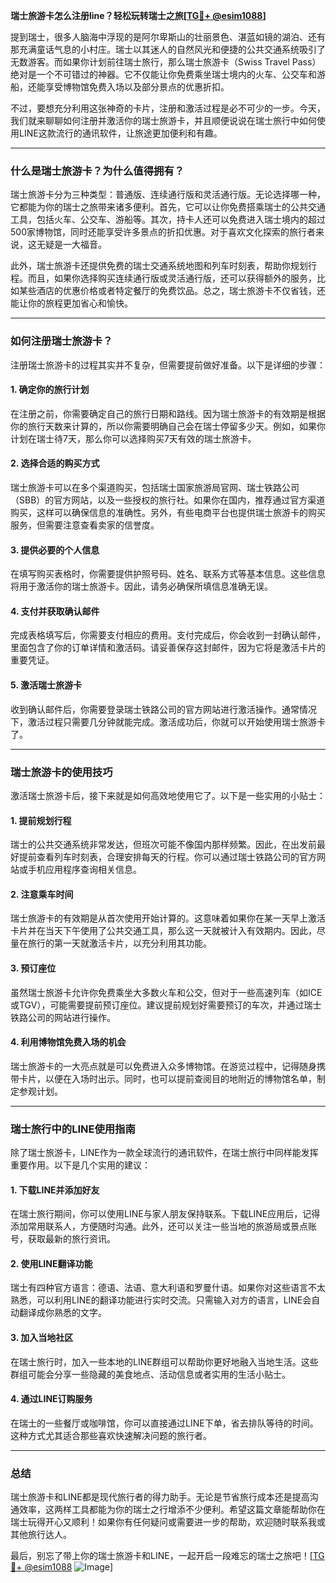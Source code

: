 **瑞士旅游卡怎么注册line？轻松玩转瑞士之旅[[TG💪+ @esim1088](https://t.me/s/esim1088)]**

提到瑞士，很多人脑海中浮现的是阿尔卑斯山的壮丽景色、湛蓝如镜的湖泊、还有那充满童话气息的小村庄。瑞士以其迷人的自然风光和便捷的公共交通系统吸引了无数游客。而如果你计划前往瑞士旅行，那么瑞士旅游卡（Swiss Travel Pass）绝对是一个不可错过的神器。它不仅能让你免费乘坐瑞士境内的火车、公交车和游船，还能享受博物馆免费入场以及部分景点的优惠折扣。

不过，要想充分利用这张神奇的卡片，注册和激活过程是必不可少的一步。今天，我们就来聊聊如何注册并激活你的瑞士旅游卡，并且顺便说说在瑞士旅行中如何使用LINE这款流行的通讯软件，让旅途更加便利和有趣。

---

### **什么是瑞士旅游卡？为什么值得拥有？**

瑞士旅游卡分为三种类型：普通版、连续通行版和灵活通行版。无论选择哪一种，它都能为你的瑞士之旅带来诸多便利。首先，它可以让你免费搭乘瑞士的公共交通工具，包括火车、公交车、游船等。其次，持卡人还可以免费进入瑞士境内的超过500家博物馆，同时还能享受许多景点的折扣优惠。对于喜欢文化探索的旅行者来说，这无疑是一大福音。

此外，瑞士旅游卡还提供免费的瑞士交通系统地图和列车时刻表，帮助你规划行程。而且，如果你选择购买连续通行版或灵活通行版，还可以获得额外的服务，比如某些酒店的优惠价格或者特定餐厅的免费饮品。总之，瑞士旅游卡不仅省钱，还能让你的旅程更加省心和愉快。

---

### **如何注册瑞士旅游卡？**

注册瑞士旅游卡的过程其实并不复杂，但需要提前做好准备。以下是详细的步骤：

#### **1. 确定你的旅行计划**
在注册之前，你需要确定自己的旅行日期和路线。因为瑞士旅游卡的有效期是根据你的旅行天数来计算的，所以你需要明确自己会在瑞士停留多少天。例如，如果你计划在瑞士待7天，那么你可以选择购买7天有效的瑞士旅游卡。

#### **2. 选择合适的购买方式**
瑞士旅游卡可以在多个渠道购买，包括瑞士国家旅游局官网、瑞士铁路公司（SBB）的官方网站，以及一些授权的旅行社。如果你在国内，推荐通过官方渠道购买，这样可以确保信息的准确性。另外，有些电商平台也提供瑞士旅游卡的购买服务，但需要注意查看卖家的信誉度。

#### **3. 提供必要的个人信息**
在填写购买表格时，你需要提供护照号码、姓名、联系方式等基本信息。这些信息将用于激活你的瑞士旅游卡。因此，请务必确保所填信息准确无误。

#### **4. 支付并获取确认邮件**
完成表格填写后，你需要支付相应的费用。支付完成后，你会收到一封确认邮件，里面包含了你的订单详情和激活码。请妥善保存这封邮件，因为它将是激活卡片的重要凭证。

#### **5. 激活瑞士旅游卡**
收到确认邮件后，你需要登录瑞士铁路公司的官方网站进行激活操作。通常情况下，激活过程只需要几分钟就能完成。激活成功后，你就可以开始使用瑞士旅游卡了。

---

### **瑞士旅游卡的使用技巧**

激活瑞士旅游卡后，接下来就是如何高效地使用它了。以下是一些实用的小贴士：

#### **1. 提前规划行程**
瑞士的公共交通系统非常发达，但班次可能不像国内那样频繁。因此，在出发前最好提前查看列车时刻表，合理安排每天的行程。你可以通过瑞士铁路公司的官方网站或手机应用程序查询相关信息。

#### **2. 注意乘车时间**
瑞士旅游卡的有效期是从首次使用开始计算的。这意味着如果你在某一天早上激活卡片并在当天下午使用了公共交通工具，那么这一天就被计入有效期内。因此，尽量在旅行的第一天就激活卡片，以充分利用其功能。

#### **3. 预订座位**
虽然瑞士旅游卡允许你免费乘坐大多数火车和公交，但对于一些高速列车（如ICE或TGV），可能需要提前预订座位。建议提前规划好需要预订的车次，并通过瑞士铁路公司的网站进行操作。

#### **4. 利用博物馆免费入场的机会**
瑞士旅游卡的一大亮点就是可以免费进入众多博物馆。在游览过程中，记得随身携带卡片，以便在入场时出示。同时，也可以提前查阅目的地附近的博物馆名单，制定参观计划。

---

### **瑞士旅行中的LINE使用指南**

除了瑞士旅游卡，LINE作为一款全球流行的通讯软件，在瑞士旅行中同样能发挥重要作用。以下是几个实用的建议：

#### **1. 下载LINE并添加好友**
在瑞士旅行期间，你可以使用LINE与家人朋友保持联系。下载LINE应用后，记得添加常用联系人，方便随时沟通。此外，还可以关注一些当地的旅游局或景点账号，获取最新的旅行资讯。

#### **2. 使用LINE翻译功能**
瑞士有四种官方语言：德语、法语、意大利语和罗曼什语。如果你对这些语言不太熟悉，可以利用LINE的翻译功能进行实时交流。只需输入对方的语言，LINE会自动翻译成你熟悉的文字。

#### **3. 加入当地社区**
在瑞士旅行时，加入一些本地的LINE群组可以帮助你更好地融入当地生活。这些群组可能会分享一些隐藏的美食地点、活动信息或者实用的生活小贴士。

#### **4. 通过LINE订购服务**
在瑞士的一些餐厅或咖啡馆，你可以直接通过LINE下单，省去排队等待的时间。这种方式尤其适合那些喜欢快速解决问题的旅行者。

---

### **总结**

瑞士旅游卡和LINE都是现代旅行者的得力助手。无论是节省旅行成本还是提高沟通效率，这两样工具都能为你的瑞士之行增添不少便利。希望这篇文章能帮助你在瑞士玩得开心又顺利！如果你有任何疑问或需要进一步的帮助，欢迎随时联系我或其他旅行达人。

最后，别忘了带上你的瑞士旅游卡和LINE，一起开启一段难忘的瑞士之旅吧！[[TG💪+ @esim1088](https://t.me/s/esim1088) ![Image](https://i.postimg.cc/4NQfJmqS/Snipaste-2025-05-13-00-14-12.png)]